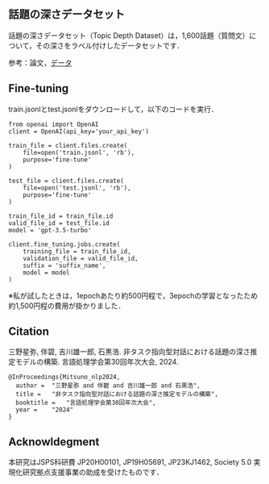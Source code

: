 ## 話題の深さデータセット
話題の深さデータセット（Topic Depth Dataset）は，1,600話題（質問文）について，その深さをラベル付けしたデータセットです．

参考：論文，[データ](https://github.com/IshiguroLab/TopicDepthDataset/tree/main/data)

## Fine-tuning
train.jsonlとtest.jsonlをダウンロードして，以下のコードを実行．
```
from openai import OpenAI
client = OpenAI(api_key='your_api_key')

train_file = client.files.create(
    file=open('train.jsonl', 'rb'),
    purpose='fine-tune'
)

test_file = client.files.create(
    file=open('test.jsonl', 'rb'),
    purpose='fine-tune'
)

train_file_id = train_file.id
valid_file_id = test_file.id
model = 'gpt-3.5-turbo'

client.fine_tuning.jobs.create(
    training_file = train_file_id,
    validation_file = valid_file_id,
    suffix = 'suffix_name',
    model = model
)
```
※私が試したときは，1epochあたり約500円程で，3epochの学習となったため約1,500円程の費用が掛かりました．

## Citation
三野星弥, 伴碧, 吉川雄一郎, 石黒浩. 非タスク指向型対話における話題の深さ推定モデルの構築. 言語処理学会第30回年次大会, 2024.
```
@InProceedings{Mitsuno_nlp2024,
  author = 	"三野星弥 and 伴碧 and 吉川雄一郎 and 石黒浩",
  title = 	"非タスク指向型対話における話題の深さ推定モデルの構築",
  booktitle = 	"言語処理学会第30回年次大会",
  year =	"2024"
}
```

## Acknowldegment
本研究はJSPS科研費 JP20H00101, JP19H05691, JP23KJ1462, Society 5.0 実現化研究拠点支援事業の助成を受けたものです．
